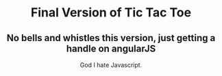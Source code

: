 <center><h1>Final Version of Tic Tac Toe</h1>
<h2>No bells and whistles this version, just getting a handle on angularJS</h2>

<p> God I hate Javascript. </p></center>
